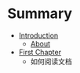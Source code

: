 # Summary

* [Introduction](README.md)
   * [About](about.md)
* [First Chapter](chapter1.md)
   * 如何阅读文档

